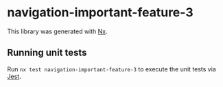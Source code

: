 # navigation-important-feature-3

This library was generated with [Nx](https://nx.dev).

## Running unit tests

Run `nx test navigation-important-feature-3` to execute the unit tests via [Jest](https://jestjs.io).
